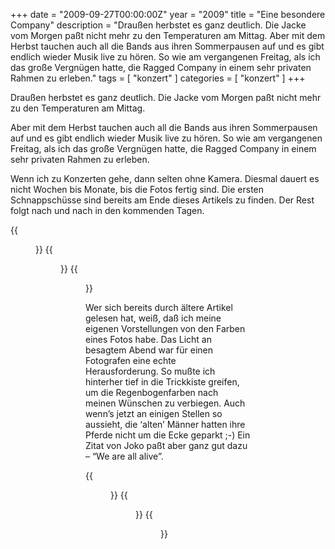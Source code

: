 +++
date = "2009-09-27T00:00:00Z"
year = "2009"
title = "Eine besondere Company"
description = "Draußen herbstet es ganz deutlich. Die Jacke vom Morgen paßt nicht mehr zu den Temperaturen am Mittag. Aber mit dem Herbst tauchen auch all die Bands aus ihren Sommerpausen auf und es gibt endlich wieder Musik live zu hören. So wie am vergangenen Freitag, als ich das große Vergnügen hatte, die Ragged Company in einem sehr privaten Rahmen zu erleben."
tags = [ "konzert" ]
categories = [ "konzert" ]
+++

Draußen herbstet es ganz deutlich. Die Jacke vom Morgen paßt nicht mehr zu den Temperaturen am Mittag.

Aber mit dem Herbst tauchen auch all die Bands aus ihren Sommerpausen auf und es gibt endlich wieder Musik live zu hören. So wie am vergangenen Freitag, als ich das große Vergnügen hatte, die Ragged Company in einem sehr privaten Rahmen zu erleben.

Wenn ich zu Konzerten gehe, dann selten ohne Kamera. Diesmal dauert es nicht Wochen bis Monate, bis die Fotos fertig sind. Die ersten Schnappschüsse sind bereits am Ende dieses Artikels zu finden. Der Rest folgt nach und nach in den kommenden Tagen.

{{<figure src="/images/2009/20090925-202533-072.png" title="Mahoni">}}
{{<figure src="/images/2009/20090925-194810-057.png" title="Mr. LuRied">}}
{{<figure src="/images/2009/20090925-204535-137.png" title="Chris I">}}

Wer sich bereits durch ältere Artikel gelesen hat, weiß, daß ich meine eigenen Vorstellungen von den Farben eines Fotos habe. Das Licht an besagtem Abend war für einen Fotografen eine echte Herausforderung. So mußte ich hinterher tief in die Trickkiste greifen, um die Regenbogenfarben nach meinen Wünschen zu verbiegen. Auch wenn’s jetzt an einigen Stellen so aussieht, die ‘alten’ Männer hatten ihre Pferde nicht um die Ecke geparkt ;-) Ein Zitat von Joko paßt aber ganz gut dazu – “We are all alive”.

{{<figure src="/images/2009/20090925-204134-121.png" title="Chris II">}}
{{<figure src="/images/2009/20090925-214035-179.png" title="Chris in Action">}}
{{<figure src="/images/2009/20090925-205345-149.png" title="Mahoni & Martin">}}
